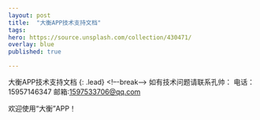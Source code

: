 ```yaml
---
layout: post
title:  "大衡APP技术支持文档"
tags:
hero: https://source.unsplash.com/collection/430471/
overlay: blue
published: true

---
```

大衡APP技术支持文档
{: .lead}
<!–-break-–>
如有技术问题请联系孔帅：
电话：15957146347
邮箱:1597533706@qq.com

欢迎使用“大衡”APP！